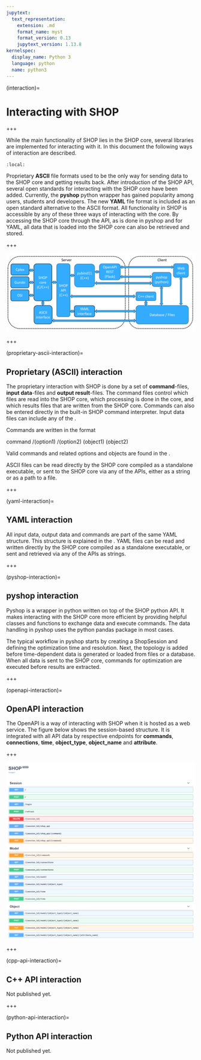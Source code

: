 ```yaml
---
jupytext:
  text_representation:
    extension: .md
    format_name: myst
    format_version: 0.13
    jupytext_version: 1.13.8
kernelspec:
  display_name: Python 3
  language: python
  name: python3
---
```


(interaction)=
# Interacting with SHOP

+++

While the main functionality of SHOP lies in the SHOP core, several libraries are implemented for interacting with it. In this document the following ways of interaction are described.

```{contents}
:local:
```

Proprietary **ASCII** file formats used to be the only way for sending data to the SHOP core and getting results back. After introduction of the SHOP API, several open standards for interacting with the SHOP core have been added. Currently, the **pyshop** python wrapper has gained popularity among users, students and developers. The new **YAML** file format is included as an open standard alternative to the ASCII format. All functionality in SHOP is accessible by any of these three ways of interacting with the core. By accessing the SHOP core through the API, as is done in pyshop and for YAML, all data that is loaded into the SHOP core can also be retrieved and stored.

+++

![](./img/shop_api.png)

+++

(proprietary-ascii-interaction)=
## Proprietary (ASCII) interaction

The proprietary interaction with SHOP is done by a set of **command**-files, **input data**-files and **output result**-files. The command files control which files are read into the SHOP core, which processing is done in the core, and which results files that are written from the SHOP core. Commands can also be entered directly in the built-in SHOP command interpreter. Input data files can include any of the [](ascii-data).

Commands are written in the format

command /(option1) /(option2) (object1) (object2)
    
Valid commands and related options and objects are found in the [](command-table).

ASCII files can be read directly by the SHOP core compiled as a standalone executable, or sent to the SHOP core via any of the APIs, either as a string or as a path to a file.

+++

(yaml-interaction)=
## YAML interaction

All input data, output data and commands are part of the same YAML structure. This structure is explained in the [](yaml-standard).
YAML files can be read and written directly by the SHOP core compiled as a standalone executable, or sent and retrieved via any of the APIs as strings.

+++

(pyshop-interaction)=
## pyshop interaction

Pyshop is a wrapper in python written on top of the SHOP python API. It makes interacting with the SHOP core more efficient by providing helpful classes and functions to exchange data and execute commands. The data handling in pyshop uses the python pandas package in most cases.

The typical workflow in pyshop starts by creating a ShopSession and defining the optimization time and resolution. Next, the topology is added before time-dependent data is generated or loaded from files or a database. When all data is sent to the SHOP core, commands for optimization are executed before results are extracted.

+++

(openapi-interaction)=
## OpenAPI interaction

The OpenAPI is a way of interacting with SHOP when it is hosted as a web service. The figure below shows the session-based structure. It is integrated with all API data by respective endpoints for **commands**, **connections**, **time**, **object_type**, **object_name** and **attribute**.

+++

![](./img/shop_openapi.png)

+++

(cpp-api-interaction)=
## C++ API interaction

Not published yet.

+++

(python-api-interaction)=
## Python API interaction

Not published yet.
